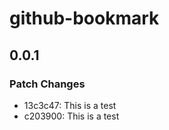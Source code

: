 # github-bookmark

## 0.0.1

### Patch Changes

- 13c3c47: This is a test
- c203900: This is a test

